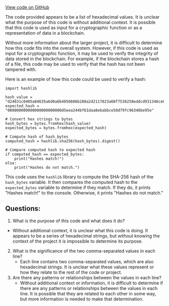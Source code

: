 [View code on GitHub](https://github.com/NethermindEth/nethermind/src/bench_precompiles/vectors/ripemd/proposed/input_param_scalar_64_gas_30.csv)

The code provided appears to be a list of hexadecimal values. It is unclear what the purpose of this code is without additional context. It is possible that this code is used as input for a cryptographic function or as a representation of data in a blockchain.

Without more information about the larger project, it is difficult to determine how this code fits into the overall system. However, if this code is used as input for a cryptographic function, it may be used to verify the integrity of data stored in the blockchain. For example, if the blockchain stores a hash of a file, this code may be used to verify that the hash has not been tampered with.

Here is an example of how this code could be used to verify a hash:

```
import hashlib

hash_value = "d24631c0405a84635a6d0a6b4056606b288a2d2117823a60f7536258eddcd931346ce87c847376c8967cc18297e6007dcfacb6424e1d273930f38bb0e88fc5ca"
expected_hash = "000000000000000000000000d5eea244bf61daa8ebabbce58d79fc96346be95e"

# Convert hex strings to bytes
hash_bytes = bytes.fromhex(hash_value)
expected_bytes = bytes.fromhex(expected_hash)

# Compute hash of hash_bytes
computed_hash = hashlib.sha256(hash_bytes).digest()

# Compare computed hash to expected hash
if computed_hash == expected_bytes:
    print("Hashes match!")
else:
    print("Hashes do not match.")
```

This code uses the `hashlib` library to compute the SHA-256 hash of the `hash_bytes` variable. It then compares the computed hash to the `expected_bytes` variable to determine if they match. If they do, it prints "Hashes match!" to the console. Otherwise, it prints "Hashes do not match."
## Questions: 
 1. What is the purpose of this code and what does it do?
   - Without additional context, it is unclear what this code is doing. It appears to be a series of hexadecimal strings, but without knowing the context of the project it is impossible to determine its purpose.
2. What is the significance of the two comma-separated values in each line?
   - Each line contains two comma-separated values, which are also hexadecimal strings. It is unclear what these values represent or how they relate to the rest of the code or project.
3. Are there any patterns or relationships between the values in each line?
   - Without additional context or information, it is difficult to determine if there are any patterns or relationships between the values in each line. It is possible that they are related to each other in some way, but more information is needed to make that determination.